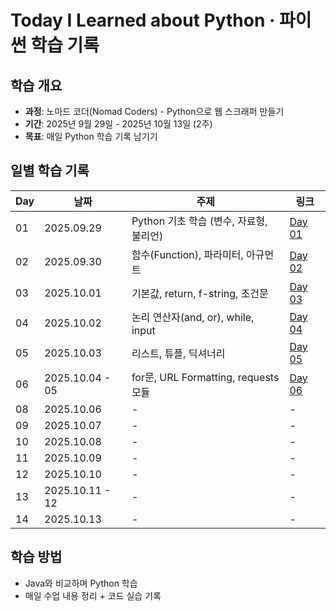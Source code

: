 # Today I Learned about Python · 파이썬 학습 기록

## 학습 개요
- **과정**: 노마드 코더(Nomad Coders) - Python으로 웹 스크래퍼 만들기
- **기간**: 2025년 9월 29일 - 2025년 10월 13일 (2주)
- **목표**: 매일 Python 학습 기록 남기기

## 일별 학습 기록
| Day | 날짜 | 주제 | 링크 |
|-----|------|------|------|
| 01 | 2025.09.29 | Python 기초 학습 (변수, 자료형, 불리언) | [Day 01](day01/day01.md) |
| 02 | 2025.09.30 | 함수(Function), 파라미터, 아규먼트 | [Day 02](day02/day02.md) |
| 03 | 2025.10.01 | 기본값, return, f-string, 조건문 | [Day 03](day03/day03.md) |
| 04 | 2025.10.02 | 논리 연산자(and, or), while, input | [Day 04](day04/day04.md) |
| 05 | 2025.10.03 | 리스트, 튜플, 딕셔너리 | [Day 05](day05/day05.md) |
| 06 | 2025.10.04 - 05 | for문, URL Formatting, requests 모듈 | [Day 06](day06/day06.md) |
| 08 | 2025.10.06 | - | - |
| 09 | 2025.10.07 | - | - |
| 10 | 2025.10.08 | - | - |
| 11 | 2025.10.09 | - | - |
| 12 | 2025.10.10 | - | - |
| 13 | 2025.10.11 - 12 | - | - |
| 14 | 2025.10.13 | - | - |

## 학습 방법
- Java와 비교하며 Python 학습
- 매일 수업 내용 정리 + 코드 실습 기록
